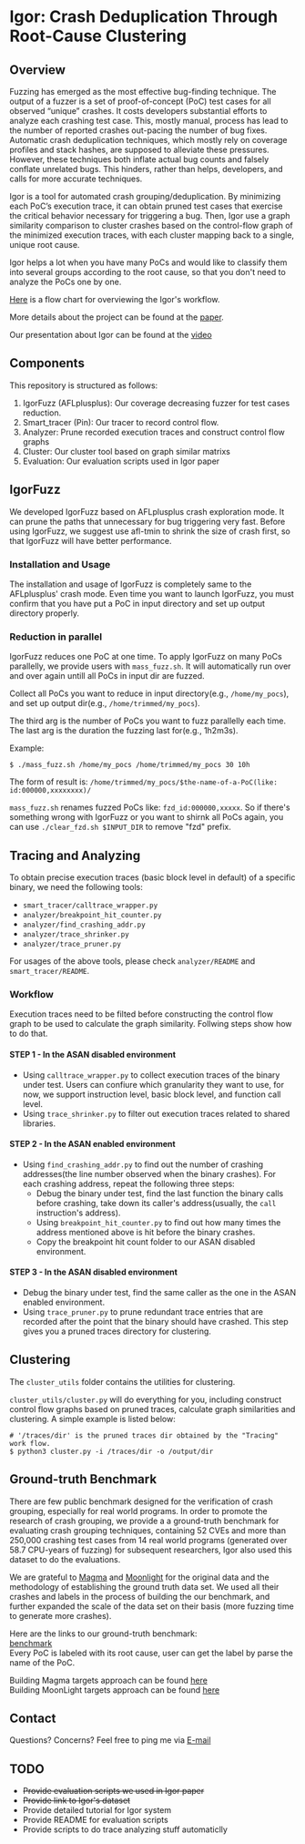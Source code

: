 # Igor: Crash Deduplication Through Root-Cause Clustering
## Overview

Fuzzing has emerged as the most effective bug-finding technique. The output of a
fuzzer is a set of proof-of-concept (PoC) test cases for all observed “unique”
crashes. It costs developers substantial efforts to analyze each crashing test
case. This, mostly manual, process has lead to the number of reported crashes
out-pacing the number of bug fixes. Automatic crash deduplication techniques,
which mostly rely on coverage profiles and stack hashes, are supposed to
alleviate these pressures. However, these techniques both inflate actual bug
counts and falsely conflate unrelated bugs. This hinders, rather than helps,
developers, and calls for more accurate techniques.

Igor is a tool for automated crash grouping/deduplication. By minimizing each
PoC’s execution trace, it can obtain pruned test cases that exercise the
critical behavior necessary for triggering a bug. Then, Igor use a graph
similarity comparison to cluster crashes based on the control-flow graph of the
minimized execution traces, with each cluster mapping back to a single, unique
root cause.

Igor helps a lot when you have many PoCs and would like to classify them into
several groups according to the root cause, so that you don't need to analyze
the PoCs one by one. 

[Here](https://github.com/HexHive/Igor/tree/main/images/Igor_overview.pdf)
is a flow chart for overviewing the Igor's workflow.

More details about the project can be found at the [paper](https://hexhive.epfl.ch/publications/files/21CCS.pdf).

Our presentation about Igor can be found at the [video](https://www.youtube.com/watch?v=V06x1Ad5dRo)


## Components
This repository is structured as follows:

1. IgorFuzz (AFLplusplus): Our coverage decreasing fuzzer for test cases reduction.
2. Smart_tracer (Pin): Our tracer to record control flow.
3. Analyzer: Prune recorded execution traces and construct control flow graphs 
4. Cluster: Our cluster tool based on graph similar matrixs
5. Evaluation: Our evaluation scripts used in Igor paper



## IgorFuzz
We developed IgorFuzz based on AFLplusplus crash exploration mode. It can prune
the paths that unnecessary for bug triggering very fast. Before using IgorFuzz,
we suggest use afl-tmin to shrink the size of crash first, so that IgorFuzz will
have better performance. 

### Installation and Usage
The installation and usage of IgorFuzz is completely same to the AFLplusplus'
crash mode. Even time you want to launch IgorFuzz, you must confirm that you
have put a PoC in input directory and set up output directory properly.


### Reduction in parallel

IgorFuzz reduces one PoC at one time. To apply IgorFuzz on many PoCs parallelly,
we provide users with `mass_fuzz.sh`. It will automatically run over and over
again untill all PoCs in input dir are fuzzed.


Collect all PoCs you want to reduce in input directory(e.g., `/home/my_pocs`), and set up output dir(e.g., `/home/trimmed/my_pocs`). 

The third arg is the number of PoCs you want to fuzz parallelly each time. The
last arg is the duration the fuzzing last for(e.g., 1h2m3s).

Example:
```console
$ ./mass_fuzz.sh /home/my_pocs /home/trimmed/my_pocs 30 10h
```


The form of result is: `/home/trimmed/my_pocs/$the-name-of-a-PoC(like: id:000000,xxxxxxxx)/`


`mass_fuzz.sh` renames fuzzed PoCs like: `fzd_id:000000,xxxxx`. So if there's something wrong with IgorFuzz or you want to shirnk all PoCs again, you can use `./clear_fzd.sh $INPUT_DIR` to remove "fzd" prefix. 



## Tracing and Analyzing

To obtain precise execution traces (basic block level in default) of a specific
binary, we need the following tools:

- `smart_tracer/calltrace_wrapper.py`
- `analyzer/breakpoint_hit_counter.py`
- `analyzer/find_crashing_addr.py`
- `analyzer/trace_shrinker.py`
- `analyzer/trace_pruner.py`

For usages of the above tools, please check `analyzer/README` and `smart_tracer/README`.

### Workflow
Execution traces need to be filted before constructing the control flow graph to
be used to calculate the graph similarity. Follwing steps show how to do that.

#### STEP 1 - In the ASAN disabled environment

- Using `calltrace_wrapper.py` to collect execution traces of the binary under
  test. Users can confiure which granularity they want to use, for now, we
  support instruction level, basic block level, and function call level.
- Using `trace_shrinker.py` to filter out execution traces related to shared
  libraries.

#### STEP 2 - In the ASAN enabled environment

- Using `find_crashing_addr.py` to find out the number of crashing addresses(the line number observed when the binary crashes). For each crashing address, repeat the following three steps:
  - Debug the binary under test, find the last function the binary calls before
    crashing, take down its caller's address(usually, the `call` instruction's
    address).
  - Using `breakpoint_hit_counter.py` to find out how many times the address
    mentioned above is hit before the binary crashes.
  - Copy the breakpoint hit count folder to our ASAN disabled environment.

#### STEP 3 - In the ASAN disabled environment 

- Debug the binary under test, find the same caller as the one in the ASAN enabled environment.
- Using `trace_pruner.py` to prune redundant trace entries that are recorded after the point that the binary should have crashed. This step gives you a pruned traces directory for clustering.



## Clustering

The `cluster_utils` folder contains the utilities for clustering.

`cluster_utils/cluster.py` will do everything for you, including construct
control flow graphs based on pruned traces, calculate graph similarities and
clustering. A simple example is listed below:

```console
# '/traces/dir' is the pruned traces dir obtained by the "Tracing" work flow.
$ python3 cluster.py -i /traces/dir -o /output/dir
```

## Ground-truth Benchmark
There are few public benchmark designed for the verification of crash grouping,
especially for real world programs. In order to promote the research of crash
grouping, we provide a a ground-truth benchmark for evaluating crash grouping
techniques, containing 52 CVEs and more than 250,000 crashing test cases from 14
real world programs (generated over 58.7 CPU-years of fuzzing) for subsequent
researchers, Igor also used this dataset to do the evaluations.

We are grateful to [Magma](https://hexhive.epfl.ch/magma/) and
[Moonlight](https://hexhive.epfl.ch/publications/files/21ISSTA2.pdf) for the
original data and the methodology of establishing the ground truth data set. We
used all their crashes and labels in the process of building the our benchmark,
and further expanded the scale of the data set on their basis (more fuzzing time
to generate more crashes).

Here are the links to our ground-truth benchmark:  
[benchmark](https://drive.google.com/drive/folders/1LgkVh1GpFMyIQ7kJSA-oYj-mr7S99edi?usp=sharing)  
Every PoC is labeled with its root cause, user can get the label by parse the name of the PoC.

Building Magma targets approach can be found [here](https://hexhive.epfl.ch/magma/docs/getting-started.html)  
Building MoonLight targets approach can be found [here](https://datacommons.anu.edu.au/DataCommons/rest/records/anudc:5927/data/Binaries/)

## Contact
Questions? Concerns? Feel free to ping me via [E-mail](supermolejzy@gmail.com)

## TODO
- ~~Provide evaluation scripts we used in Igor paper~~
- ~~Provide link to Igor's dataset~~
- Provide detailed tutorial for Igor system
- Provide README for evaluation scripts
- Provide scripts to do trace analyzing stuff automaticlly
